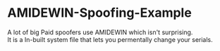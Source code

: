 # AMIDEWIN-Spoofing-Example
A lot of big Paid spoofers use AMIDEWIN which isn't surprising. <br>
It is a In-built system file that lets you permentally change your serials.
